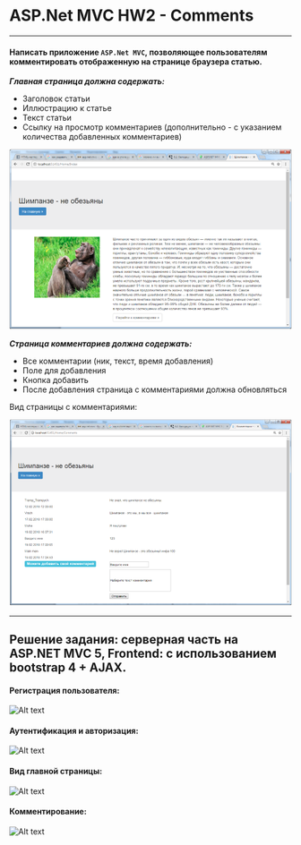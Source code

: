 # ASP.Net MVC HW2 - Comments
***
#### Написать приложение `ASP.Net MVC`, позволяющее пользователям комментировать отображенную на странице браузера статью.


***Главная страница должна содержать:***

* Заголовок статьи
* Иллюстрацию к статье
* Текст статьи
* Ссылку на просмотр комментариев (дополнительно - с указанием количества добавленных комментариев)
 

![Alt text](/Task/Image/1.PNG?raw=true "Главная страница")

***Страница комментариев должна содержать:***

* Все комментарии (ник, текст, время добавления)
* Поле для добавления
* Кнопка добавить 
* После добавления страница с комментариями должна обновляться


Вид страницы с комментариями:

![Alt text](/Task/Image/2.PNG?raw=true "Страница с комментариями")
***
## Решение задания: серверная часть на ASP.NET MVC 5, Frontend: с использованием bootstrap 4 + AJAX.

#### Регистрация пользователя:

![Alt text](/Image/3.PNG?raw=true "Регистрация пользователя")

#### Аутентификация и авторизация:

![Alt text](/Image/4.PNG?raw=true "Аутентификация и авторизация")

#### Вид главной страницы:

![Alt text](/Image/5.PNG?raw=true "Вид главной страницы")

#### Комментирование:

![Alt text](/Image/6.PNG?raw=true "Комментирование")

